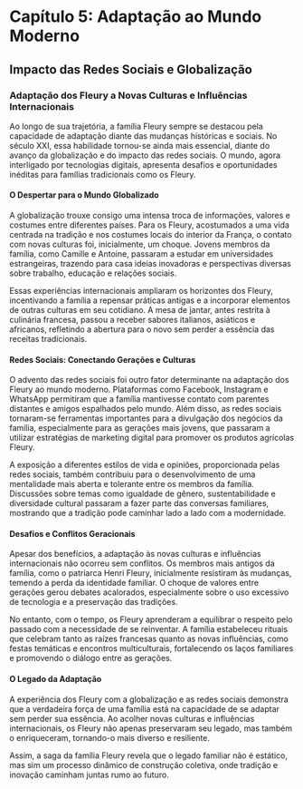 
# Capítulo 5: Adaptação ao Mundo Moderno

## Impacto das Redes Sociais e Globalização

### Adaptação dos Fleury a Novas Culturas e Influências Internacionais

Ao longo de sua trajetória, a família Fleury sempre se destacou pela capacidade de adaptação diante das mudanças históricas e sociais. No século XXI, essa habilidade tornou-se ainda mais essencial, diante do avanço da globalização e do impacto das redes sociais. O mundo, agora interligado por tecnologias digitais, apresenta desafios e oportunidades inéditas para famílias tradicionais como os Fleury.

#### O Despertar para o Mundo Globalizado

A globalização trouxe consigo uma intensa troca de informações, valores e costumes entre diferentes países. Para os Fleury, acostumados a uma vida centrada na tradição e nos costumes locais do interior da França, o contato com novas culturas foi, inicialmente, um choque. Jovens membros da família, como Camille e Antoine, passaram a estudar em universidades estrangeiras, trazendo para casa ideias inovadoras e perspectivas diversas sobre trabalho, educação e relações sociais.

Essas experiências internacionais ampliaram os horizontes dos Fleury, incentivando a família a repensar práticas antigas e a incorporar elementos de outras culturas em seu cotidiano. A mesa de jantar, antes restrita à culinária francesa, passou a receber sabores italianos, asiáticos e africanos, refletindo a abertura para o novo sem perder a essência das receitas tradicionais.

#### Redes Sociais: Conectando Gerações e Culturas

O advento das redes sociais foi outro fator determinante na adaptação dos Fleury ao mundo moderno. Plataformas como Facebook, Instagram e WhatsApp permitiram que a família mantivesse contato com parentes distantes e amigos espalhados pelo mundo. Além disso, as redes sociais tornaram-se ferramentas importantes para a divulgação dos negócios da família, especialmente para as gerações mais jovens, que passaram a utilizar estratégias de marketing digital para promover os produtos agrícolas Fleury.

A exposição a diferentes estilos de vida e opiniões, proporcionada pelas redes sociais, também contribuiu para o desenvolvimento de uma mentalidade mais aberta e tolerante entre os membros da família. Discussões sobre temas como igualdade de gênero, sustentabilidade e diversidade cultural passaram a fazer parte das conversas familiares, mostrando que a tradição pode caminhar lado a lado com a modernidade.

#### Desafios e Conflitos Geracionais

Apesar dos benefícios, a adaptação às novas culturas e influências internacionais não ocorreu sem conflitos. Os membros mais antigos da família, como o patriarca Henri Fleury, inicialmente resistiram às mudanças, temendo a perda da identidade familiar. O choque de valores entre gerações gerou debates acalorados, especialmente sobre o uso excessivo de tecnologia e a preservação das tradições.

No entanto, com o tempo, os Fleury aprenderam a equilibrar o respeito pelo passado com a necessidade de se reinventar. A família estabeleceu rituais que celebram tanto as raízes francesas quanto as novas influências, como festas temáticas e encontros multiculturais, fortalecendo os laços familiares e promovendo o diálogo entre as gerações.

#### O Legado da Adaptação

A experiência dos Fleury com a globalização e as redes sociais demonstra que a verdadeira força de uma família está na capacidade de se adaptar sem perder sua essência. Ao acolher novas culturas e influências internacionais, os Fleury não apenas preservaram seu legado, mas também o enriqueceram, tornando-o mais diverso e resiliente.

Assim, a saga da família Fleury revela que o legado familiar não é estático, mas sim um processo dinâmico de construção coletiva, onde tradição e inovação caminham juntas rumo ao futuro.
```

